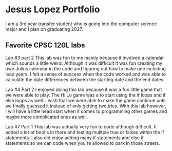 
# Jesus Lopez Portfolio

I am a 3rd year transfer student who is going into the computer science major and I plan on graduating 2027.


## Favorite CPSC 120L labs

Lab #3 part 2
This lab was fun to me mainly because it involved a calendar which sounds a little weird. Although it was
difficult it was fun creating my own Julius calendar in the code and figuring out how to make one including
leap years. I felt a sense of success when the code worked and was able to calculate the date differences
between the starting date and the end dates.

Lab #4 Part 2
I enjoyed doing this lab because it was a fun little game that we were able to play. The Hi Lo game was a
to start using the if loops and if else loops as well. I wish that we were able to make the game continue
until we finally guessed it instead of only getting two tries. With this lab however, I will have a
little head start when it comes to programming other games and maybe more complicated ones as well.

Lab #7 Part 1
This lab was actually very fun to code although difficult. It added a lot of bool's in there and testing
mulitple true or falses within the if statements. I also did enjoy adding many if statements and else
if statements so we can code when you're allowed to park in those streets.
